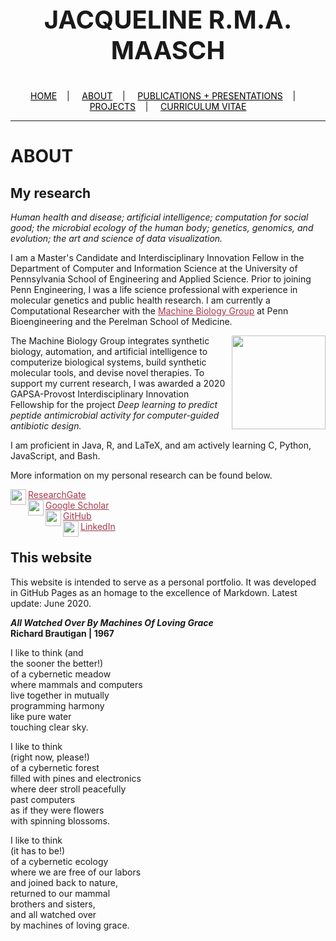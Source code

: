 <div class="name">
  <p align="center" style="font-size:40px">
    <b>JACQUELINE R.M.A. MAASCH</b>
  </p>
</div>

<div class="topnav">
  <p align="center">
  <a href="home.html" style="color: rgb(0,0,0)"><font color="000000">HOME</font></a>&nbsp;&nbsp;&nbsp;&nbsp;|&nbsp;&nbsp;&nbsp;&nbsp;
  <a href="about.html" style="color: rgb(0,0,0)"><font color="000000">ABOUT</font></a>&nbsp;&nbsp;&nbsp;&nbsp;|&nbsp;&nbsp;&nbsp;&nbsp;
  <a href="pubs.html" style="color: rgb(0,0,0)"><font color="000000">PUBLICATIONS + PRESENTATIONS</font></a>&nbsp;&nbsp;&nbsp;&nbsp;|&nbsp;&nbsp;&nbsp;&nbsp;
  <a href="projects.html" style="color: rgb(0,0,0)"><font color="000000">PROJECTS</font></a>&nbsp;&nbsp;&nbsp;&nbsp;|&nbsp;&nbsp;&nbsp;&nbsp;
  <a href="resume_05_2020.pdf" style="color: rgb(0,0,0)" target="_blank"><font color="000000">CURRICULUM VITAE</font></a> 
</p>
</div>

---------------------------------------

# ABOUT

## My research

*Human health and disease; artificial intelligence; computation for social good; the microbial ecology of the human body; genetics, genomics, and evolution; the art and science of data visualization.*

I am a Master's Candidate and Interdisciplinary Innovation Fellow in the Department of Computer and Information Science at the University of Pennsylvania School of Engineering and Applied Science. Prior to joining Penn Engineering, I was a life science professional with experience in molecular genetics and public health research. I am currently a Computational Researcher with the <a href="https://delafuentelab.seas.upenn.edu/" style="color: rgb(167,55,75)" target="_blank"><font color="A7374B">Machine Biology Group</font></a> at Penn Bioengineering and the Perelman School of Medicine.

<img src="https://user-images.githubusercontent.com/50045763/80991760-7f01e500-8e06-11ea-9a2c-ef93e339610f.jpg" height="150" align="right"/>

The Machine Biology Group integrates synthetic biology, automation, and artificial intelligence to computerize biological systems, build synthetic molecular tools, and devise novel therapies. To support my current research, I was awarded a 2020 GAPSA-Provost Interdisciplinary Innovation Fellowship for the project *Deep learning to predict peptide antimicrobial activity for computer-guided antibiotic design.*

I am proficient in Java, R, and LaTeX, and am actively learning C, Python, JavaScript, and Bash.

More information on my personal research can be found below.

<img src="https://user-images.githubusercontent.com/50045763/72228039-1817a200-3571-11ea-8d82-7357b291dbcd.png" width="25" align="left"/><a href="https://www.researchgate.net/profile/Jacqueline_Maasch" style="color: rgb(167,55,75)" target="_blank"><font color="A7374B">ResearchGate</font></a><br>
  <img src="https://user-images.githubusercontent.com/50045763/72228041-1817a200-3571-11ea-8026-66fe60e5cefc.png" width="25" align="left"/> <a href="https://scholar.google.com/citations?user=5l9n9J8AAAAJ&hl=en&oi=ao" style="color: rgb(167,55,75)" target="_blank"><font color="A7374B">Google Scholar</font></a><br>
  <img src="https://user-images.githubusercontent.com/50045763/72228212-c07a3600-3572-11ea-9ee3-aaf371aafe5e.png" width="25" align="left"/> <a href="https://github.com/jmaasch" style="color: rgb(167,55,75)" target="_blank"><font color="A7374B">GitHub</font></a><br>
  <img src="https://user-images.githubusercontent.com/50045763/72228214-c112cc80-3572-11ea-9ad0-fe10f357b3e2.png" width="25" align="left"/> <a href="https://www.linkedin.com/in/jmaasch/" style="color: rgb(167,55,75)" target="_blank"><font color="A7374B">LinkedIn</font></a><br>
  

## This website

This website is intended to serve as a personal portfolio. It was developed in GitHub Pages as an homage to the excellence of Markdown. Latest update: June 2020.

***All Watched Over By Machines Of Loving Grace*** <br>
**Richard Brautigan  | 1967**

I like to think (and <br>
the sooner the better!) <br>
of a cybernetic meadow <br>
where mammals and computers <br>
live together in mutually <br>
programming harmony <br>
like pure water <br>
touching clear sky. <br>

I like to think <br>
(right now, please!) <br>
of a cybernetic forest <br>
filled with pines and electronics <br>
where deer stroll peacefully <br>
past computers <br>
as if they were flowers <br>
with spinning blossoms. <br>

I like to think <br>
(it has to be!) <br>
of a cybernetic ecology <br>
where we are free of our labors <br>
and joined back to nature, <br>
returned to our mammal <br>
brothers and sisters, <br>
and all watched over <br>
by machines of loving grace.
